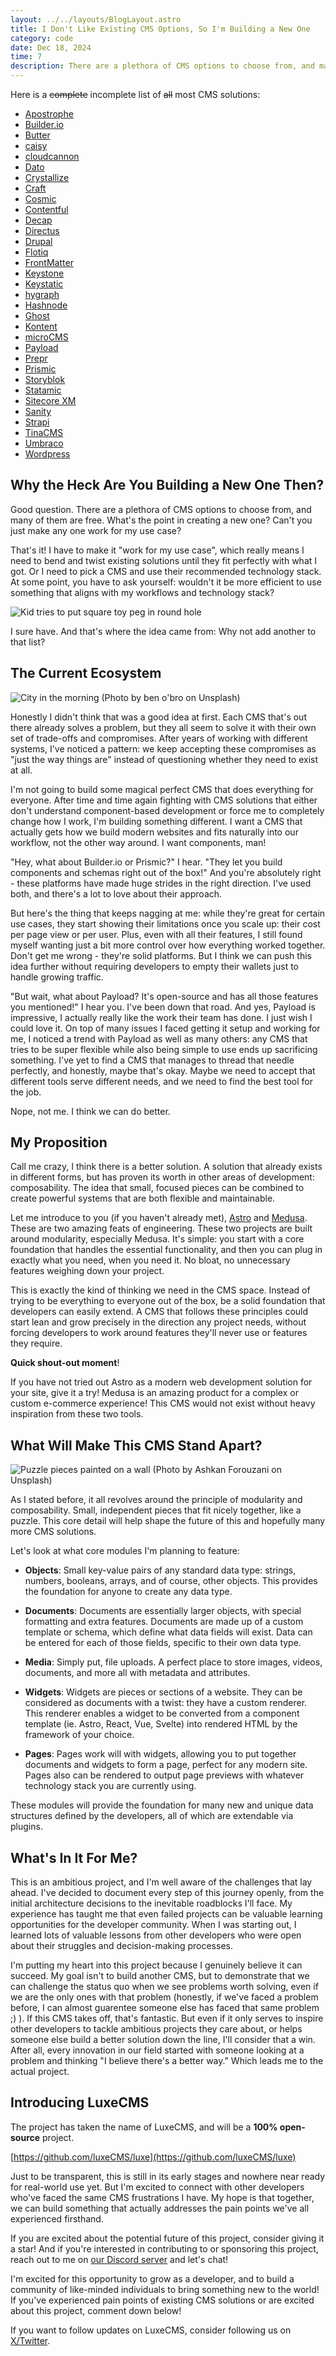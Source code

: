 ```yaml
---
layout: ../../layouts/BlogLayout.astro
title: I Don't Like Existing CMS Options, So I'm Building a New One
category: code
date: Dec 18, 2024
time: 7
description: There are a plethora of CMS options to choose from, and many of them are free. What's the point in creating a new one? Can't you just make any one work for my use case?
---
```


Here is a ~~complete~~ incomplete list of ~~all~~ most CMS solutions:

- [Apostrophe](https://apostrophecms.com/)
- [Builder.io](https://www.builder.io/)
- [Butter](https://buttercms.com/)
- [caisy](https://caisy.io/)
- [cloudcannon](https://cloudcannon.com/)
- [Dato](https://www.datocms.com/)
- [Crystallize](https://crystallize.com/)
- [Craft](https://craftcms.com/)
- [Cosmic](https://www.cosmicjs.com/)
- [Contentful](https://www.contentful.com/)
- [Decap](https://decapcms.org/)
- [Directus](https://directus.io/)
- [Drupal](https://new.drupal.org/home)
- [Flotiq](https://flotiq.com/)
- [FrontMatter](https://frontmatter.codes/)
- [Keystone](https://keystonejs.com/)
- [Keystatic](https://keystatic.com/)
- [hygraph](https://hygraph.com/)
- [Hashnode](https://hashnode.com/)
- [Ghost](https://ghost.org/)
- [Kontent](https://kontent.ai/)
- [microCMS](https://microcms.io/en)
- [Payload](https://payloadcms.com/)
- [Prepr](https://prepr.io/)
- [Prismic](https://prismic.io/)
- [Storyblok](https://www.storyblok.com/)
- [Statamic](https://statamic.com/)
- [Sitecore XM](https://www.sitecore.com/products/experience-manager)
- [Sanity](https://www.sanity.io/)
- [Strapi](https://strapi.io/)
- [TinaCMS](https://tina.io/)
- [Umbraco](https://umbraco.com/)
- [Wordpress](https://wordpress.org/)

## Why the Heck Are You Building a New One Then?

Good question. There are a plethora of CMS options to choose from, and many of them are free. What's the point in creating a new one? Can't you just make any one work for my use case?

That's it! I have to make it "work for my use case", which really means I need to bend and twist existing solutions until they fit perfectly with what I got. Or I need to pick a CMS and use their recommended technology stack. At some point, you have to ask yourself: wouldn't it be more efficient to use something that aligns with my workflows and technology stack?

![Kid tries to put square toy peg in round hole](https://i.giphy.com/media/v1.Y2lkPTc5MGI3NjExajFodTI5bmNjZWNxOXJrMHBlNWlocnU1Z2JvbWJoMmp1emY2b2NhaCZlcD12MV9pbnRlcm5hbF9naWZfYnlfaWQmY3Q9Zw/lIPatKk3J7ZEA/giphy.gif)

I sure have. And that's where the idea came from: Why not add another to that list?

## The Current Ecosystem

![City in the morning](https://dev-to-uploads.s3.amazonaws.com/uploads/articles/4i3v5qojwtrkdtg6wl3x.jpg)
(Photo by ben o'bro on Unsplash)

Honestly I didn't think that was a good idea at first. Each CMS that's out there already solves a problem, but they all seem to solve it with their own set of trade-offs and compromises. After years of working with different systems, I've noticed a pattern: we keep accepting these compromises as "just the way things are" instead of questioning whether they need to exist at all.

I'm not going to build some magical perfect CMS that does everything for everyone. After time and time again fighting with CMS solutions that either don't understand component-based development or force me to completely change how I work, I'm building something different. I want a CMS that actually gets how we build modern websites and fits naturally into our workflow, not the other way around. I want components, man!

"Hey, what about Builder.io or Prismic?" I hear. "They let you build components and schemas right out of the box!" And you're absolutely right - these platforms have made huge strides in the right direction. I've used both, and there's a lot to love about their approach.

But here's the thing that keeps nagging at me: while they're great for certain use cases, they start showing their limitations once you scale up: their cost per page view or per user. Plus, even with all their features, I still found myself wanting just a bit more control over how everything worked together.
Don't get me wrong - they're solid platforms. But I think we can push this idea further without requiring developers to empty their wallets just to handle growing traffic.

"But wait, what about Payload? It's open-source and has all those features you mentioned!" I hear you. I've been down that road. And yes, Payload is impressive, I actually really like the work their team has done. I just wish I could love it. On top of many issues I faced getting it setup and working for me, I noticed a trend with Payload as well as many others: any CMS that tries to be super flexible while also being simple to use ends up sacrificing something. I've yet to find a CMS that manages to thread that needle perfectly, and honestly, maybe that's okay. Maybe we need to accept that different tools serve different needs, and we need to find the best tool for the job.

Nope, not me. I think we can do better.

## My Proposition

Call me crazy, I think there is a better solution. A solution that already exists in different forms, but has proven its worth in other areas of development: composability. The idea that small, focused pieces can be combined to create powerful systems that are both flexible and maintainable.

Let me introduce to you (if you haven't already met), [Astro](https://astro.build) and [Medusa](https://medusajs.com). These are two amazing feats of engineering. These two projects are built around modularity, especially Medusa. It's simple: you start with a core foundation that handles the essential functionality, and then you can plug in exactly what you need, when you need it. No bloat, no unnecessary features weighing down your project.

This is exactly the kind of thinking we need in the CMS space. Instead of trying to be everything to everyone out of the box, be a solid foundation that developers can easily extend. A CMS that follows these principles could start lean and grow precisely in the direction any project needs, without forcing developers to work around features they'll never use or features they require.

**Quick shout-out moment**!

If you have not tried out Astro as a modern web development solution for your site, give it a try! Medusa is an amazing product for a complex or custom e-commerce experience! This CMS would not exist without heavy inspiration from these two tools.

## What Will Make This CMS Stand Apart?

![Puzzle pieces painted on a wall](https://dev-to-uploads.s3.amazonaws.com/uploads/articles/zw3nuiweyc65xvtb2kzr.jpg)
(Photo by Ashkan Forouzani on Unsplash)

As I stated before, it all revolves around the principle of modularity and composability. Small, independent pieces that fit nicely together, like a puzzle. This core detail will help shape the future of this and hopefully many more CMS solutions.

Let's look at what core modules I'm planning to feature:

- **Objects**: Small key-value pairs of any standard data type: strings, numbers, booleans, arrays, and of course, other objects. This provides the foundation for anyone to create any data type.

- **Documents**: Documents are essentially larger objects, with special formatting and extra features. Documents are made up of a custom template or schema, which define what data fields will exist. Data can be entered for each of those fields, specific to their own data type.

- **Media**: Simply put, file uploads. A perfect place to store images, videos, documents, and more all with metadata and attributes.

- **Widgets**: Widgets are pieces or sections of a website. They can be considered as documents with a twist: they have a custom renderer. This renderer enables a widget to be converted from a component template (ie. Astro, React, Vue, Svelte) into rendered HTML by the framework of your choice.

- **Pages**: Pages work will with widgets, allowing you to put together documents and widgets to form a page, perfect for any modern site. Pages also can be rendered to output page previews with whatever technology stack you are currently using.

These modules will provide the foundation for many new and unique data structures defined by the developers, all of which are extendable via plugins.

## What's In It For Me?

This is an ambitious project, and I'm well aware of the challenges that lay ahead. I've decided to document every step of this journey openly, from the initial architecture decisions to the inevitable roadblocks I'll face. My experience has taught me that even failed projects can be valuable learning opportunities for the developer community. When I was starting out, I learned lots of valuable lessons from other developers who were open about their struggles and decision-making processes.

I'm putting my heart into this project because I genuinely believe it can succeed. My goal isn't to build another CMS, but to demonstrate that we can challenge the status quo when we see problems worth solving, even if we are the only ones with that problem (honestly, if we've faced a problem before, I can almost guarentee someone else has faced that same problem ;) ). If this CMS takes off, that's fantastic. But even if it only serves to inspire other developers to tackle ambitious projects they care about, or helps someone else build a better solution down the line, I'll consider that a win. After all, every innovation in our field started with someone looking at a problem and thinking "I believe there's a better way." Which leads me to the actual project.

## Introducing LuxeCMS

The project has taken the name of LuxeCMS, and will be a **100% open-source** project.

[https://github.com/luxeCMS/luxe](https://github.com/luxeCMS/luxe)

Just to be transparent, this is still in its early stages and nowhere near ready for real-world use yet. But I'm excited to connect with other developers who've faced the same CMS frustrations I have. My hope is that together, we can build something that actually addresses the pain points we've all experienced firsthand.

If you are excited about the potential future of this project, consider giving it a star! And if you're interested in contributing to or sponsoring this project, reach out to me on [our Discord server](https://discord.gg/6XzN3e8VCk) and let's chat!

I'm excited for this opportunity to grow as a developer, and to build a community of like-minded individuals to bring something new to the world! If you've experienced pain points of existing CMS solutions or are excited about this project, comment down below!

If you want to follow updates on LuxeCMS, consider following us on [X/Twitter](https://x.com/luxecms_dev).
